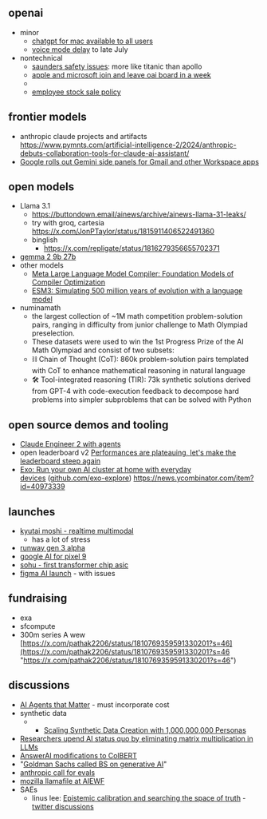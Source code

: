 

## openai

- minor
	- [chatgpt for mac available to all users](https://arstechnica.com/gadgets/2024/06/openais-chatgpt-for-mac-is-now-available-to-all-users/)
	- [voice mode delay](https://www.channelnewsasia.com/business/openai-delays-rolling-out-its-voice-mode-july-4436691) to late July
- nontechnical
	- [saunders safety issues](https://www.businessinsider.com/former-openai-employee-williams-saunders-artificial-intelligence-building-titanic-apollo-2024-7): more like titanic than apollo
	- [apple and microsoft join and leave oai board in a week](https://www.theverge.com/2024/7/2/24191105/apple-phil-schiller-join-openai-board)
	- 
	- [employee stock sale policy](https://www.cnbc.com/2024/06/24/openai-changes-secondary-stock-sale-rules-treats-ex-staffers-equally.html)

## frontier models

- anthropic claude projects and artifacts https://www.pymnts.com/artificial-intelligence-2/2024/anthropic-debuts-collaboration-tools-for-claude-ai-assistant/
- [Google rolls out Gemini side panels for Gmail and other Workspace apps](https://www.engadget.com/google-rolls-out-gemini-side-panels-for-gmail-and-other-workspace-apps-123038034.html?guccounter=1)

## open models

- Llama 3.1
	- https://buttondown.email/ainews/archive/ainews-llama-31-leaks/
	- try with groq, cartesia https://x.com/JonPTaylor/status/1815911406522491360
	- binglish 
		- https://x.com/repligate/status/1816279356655702371
- [gemma 2 9b 27b](https://venturebeat.com/ai/googles-gemma-2-series-launches-with-not-one-but-two-lightweight-model-options-a-9b-and-27b/)
- other models
	- [Meta Large Language Model Compiler: Foundation Models of Compiler Optimization](https://ai.meta.com/research/publications/meta-large-language-model-compiler-foundation-models-of-compiler-optimization/?utm_source=twitter&utm_medium=organic_social&utm_content=link&utm_campaign=fair)
	- [ESM3: Simulating 500 million years of evolution with a language model](https://www.evolutionaryscale.ai/blog/esm3-release)
- numinamath
	- the largest collection of ~1M math competition problem-solution pairs, ranging in difficulty from junior challenge to Math Olympiad preselection.
	- These datasets were used to win the 1st Progress Prize of the AI Math Olympiad and consist of two subsets:
	- ⛓️ Chain of Thought (CoT): 860k problem-solution pairs templated with CoT to enhance mathematical reasoning in natural language
	- 🛠️ Tool-integrated reasoning (TIR): 73k synthetic solutions derived from GPT-4 with code-execution feedback to decompose hard problems into simpler subproblems that can be solved with Python


## open source demos and tooling

- [Claude Engineer 2 with agents](https://x.com/skirano/status/1812943785237639218) 
- open leaderboard v2 [Performances are plateauing, let's make the leaderboard steep again](https://huggingface.co/spaces/open-llm-leaderboard/blog?utm_source=www.therundown.ai&utm_medium=newsletter&utm_campaign=the-ai-model-leaderboard)
- [Exo: Run your own AI cluster at home with everyday devices](https://github.com/exo-explore/exo) ([github.com/exo-explore](https://news.ycombinator.com/from?site=github.com/exo-explore)) https://news.ycombinator.com/item?id=40973339

## launches

- [kyutai moshi - realtime multimodal](https://www.marktechpost.com/2024/07/03/kyutai-open-sources-moshi-a-real-time-native-multimodal-foundation-ai-model-that-can-listen-and-speak/)
	- has a lot of stress
- [runway gen 3 alpha](https://x.com/runwayml/status/1807822396415467686)
- [google AI for pixel 9](https://www.androidauthority.com/google-ai-recall-pixel-9-3456399/)
- [sohu - first transformer chip asic](https://www.marktechpost.com/2024/06/26/meet-sohu-the-worlds-first-transformer-specialized-chip-asic/)
- [figma AI launch](https://www.theverge.com/2024/6/26/24183730/figma-ai-tools-app-redesign-slides) - with issues

## fundraising

- exa
- sfcompute
- 300m series A wew [https://x.com/pathak2206/status/1810769359591330201?s=46](https://x.com/pathak2206/status/1810769359591330201?s=46 "https://x.com/pathak2206/status/1810769359591330201?s=46")

## discussions

- [AI Agents that Matter](https://arxiv.org/abs/2407.01502v1) - must incorporate cost
- synthetic data
	- -   [Scaling Synthetic Data Creation with 1,000,000,000 Personas](https://arxiv.org/abs/2406.20094)
- [Researchers upend AI status quo by eliminating matrix multiplication in LLMs](https://arstechnica.com/information-technology/2024/06/researchers-upend-ai-status-quo-by-eliminating-matrix-multiplication-in-llms/2/)
- [AnswerAI modifications to ColBERT](https://x.com/ZainHasan6/status/1807496799273308281)
- "[Goldman Sachs called BS on generative AI](https://x.com/edzitron/status/1810362077867028497)" 
- [anthropic call for evals](https://www.enterpriseai.news/2024/07/02/anthropic-pushes-for-third-party-ai-model-evaluations/)
- [mozilla llamafile at AIEWF](https://thenewstack.io/mozilla-llamafile-builders-projects-shine-at-ai-engineers-worlds-fair/)
- SAEs
	- linus lee: [Epistemic calibration and searching the space of truth](https://thesephist.com/posts/epistemic-calibration/) - [twitter discussions](https://x.com/sharifshameem/status/1810582471639257300)